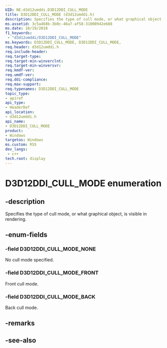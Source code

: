 ```yaml
---
UID: NE:d3d12umddi.D3D12DDI_CULL_MODE
title: D3D12DDI_CULL_MODE (d3d12umddi.h)
description: Specifies the type of cull mode, or what graphical object, is visible in rendering.
ms.assetid: 3c5a468b-3b0c-46a7-af58-31000942e688
ms.date: 10/19/2018
f1_keywords:
 - "d3d12umddi/D3D12DDI_CULL_MODE"
ms.keywords: D3D12DDI_CULL_MODE, D3D12DDI_CULL_MODE, 
req.header: d3d12umddi.h
req.include-header:
req.target-type:
req.target-min-winverclnt:
req.target-min-winversvr:
req.kmdf-ver:
req.umdf-ver:
req.ddi-compliance:
req.max-support:
req.typenames: D3D12DDI_CULL_MODE
topic_type: 
- apiref
api_type: 
- HeaderDef
api_location: 
- d3d12umddi.h
api_name: 
- D3D12DDI_CULL_MODE
product:
- Windows
targetos: Windows
ms.custom: RS5
dev_langs:
 - c++
tech.root: display
---
```


# D3D12DDI_CULL_MODE enumeration

## -description

Specifies the type of cull mode, or what graphical object, is visible in rendering.

## -enum-fields

### -field D3D12DDI_CULL_MODE_NONE

No cull mode specified.

### -field D3D12DDI_CULL_MODE_FRONT

Front cull mode.

### -field D3D12DDI_CULL_MODE_BACK

Back cull mode.

## -remarks

## -see-also
